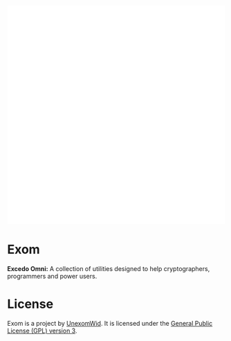 ![Logo](img/logo.png)

# Exom

**Excedo Omni:** A collection of utilities designed to help cryptographers, programmers and power users.

# License

Exom is a project by [UnexomWid](http://unexomwid.github.io). It is licensed under the [General Public License (GPL) version 3](https://www.gnu.org/licenses/gpl-3.0.en.html).